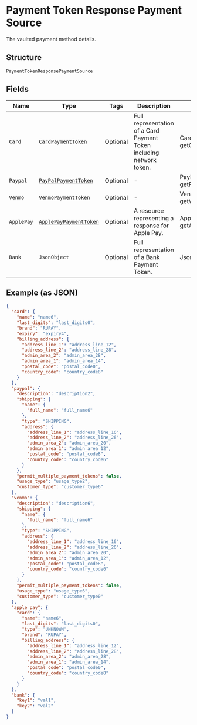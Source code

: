 
# Payment Token Response Payment Source

The vaulted payment method details.

## Structure

`PaymentTokenResponsePaymentSource`

## Fields

| Name | Type | Tags | Description | Getter | Setter |
|  --- | --- | --- | --- | --- | --- |
| `Card` | [`CardPaymentToken`](../../doc/models/card-payment-token.md) | Optional | Full representation of a Card Payment Token including network token. | CardPaymentToken getCard() | setCard(CardPaymentToken card) |
| `Paypal` | [`PayPalPaymentToken`](../../doc/models/pay-pal-payment-token.md) | Optional | - | PayPalPaymentToken getPaypal() | setPaypal(PayPalPaymentToken paypal) |
| `Venmo` | [`VenmoPaymentToken`](../../doc/models/venmo-payment-token.md) | Optional | - | VenmoPaymentToken getVenmo() | setVenmo(VenmoPaymentToken venmo) |
| `ApplePay` | [`ApplePayPaymentToken`](../../doc/models/apple-pay-payment-token.md) | Optional | A resource representing a response for Apple Pay. | ApplePayPaymentToken getApplePay() | setApplePay(ApplePayPaymentToken applePay) |
| `Bank` | `JsonObject` | Optional | Full representation of a Bank Payment Token. | JsonObject getBank() | setBank(JsonObject bank) |

## Example (as JSON)

```json
{
  "card": {
    "name": "name6",
    "last_digits": "last_digits0",
    "brand": "RUPAY",
    "expiry": "expiry4",
    "billing_address": {
      "address_line_1": "address_line_12",
      "address_line_2": "address_line_28",
      "admin_area_2": "admin_area_28",
      "admin_area_1": "admin_area_14",
      "postal_code": "postal_code0",
      "country_code": "country_code8"
    }
  },
  "paypal": {
    "description": "description2",
    "shipping": {
      "name": {
        "full_name": "full_name6"
      },
      "type": "SHIPPING",
      "address": {
        "address_line_1": "address_line_16",
        "address_line_2": "address_line_26",
        "admin_area_2": "admin_area_20",
        "admin_area_1": "admin_area_12",
        "postal_code": "postal_code8",
        "country_code": "country_code6"
      }
    },
    "permit_multiple_payment_tokens": false,
    "usage_type": "usage_type2",
    "customer_type": "customer_type6"
  },
  "venmo": {
    "description": "description6",
    "shipping": {
      "name": {
        "full_name": "full_name6"
      },
      "type": "SHIPPING",
      "address": {
        "address_line_1": "address_line_16",
        "address_line_2": "address_line_26",
        "admin_area_2": "admin_area_20",
        "admin_area_1": "admin_area_12",
        "postal_code": "postal_code8",
        "country_code": "country_code6"
      }
    },
    "permit_multiple_payment_tokens": false,
    "usage_type": "usage_type6",
    "customer_type": "customer_type0"
  },
  "apple_pay": {
    "card": {
      "name": "name6",
      "last_digits": "last_digits0",
      "type": "UNKNOWN",
      "brand": "RUPAY",
      "billing_address": {
        "address_line_1": "address_line_12",
        "address_line_2": "address_line_28",
        "admin_area_2": "admin_area_28",
        "admin_area_1": "admin_area_14",
        "postal_code": "postal_code0",
        "country_code": "country_code8"
      }
    }
  },
  "bank": {
    "key1": "val1",
    "key2": "val2"
  }
}
```

